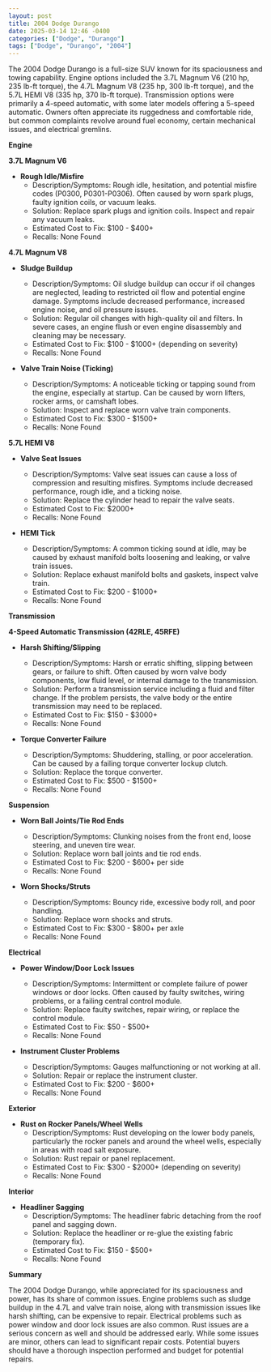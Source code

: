 ```yaml
---
layout: post
title: 2004 Dodge Durango
date: 2025-03-14 12:46 -0400
categories: ["Dodge", "Durango"]
tags: ["Dodge", "Durango", "2004"]
---
```

The 2004 Dodge Durango is a full-size SUV known for its spaciousness and towing capability. Engine options included the 3.7L Magnum V6 (210 hp, 235 lb-ft torque), the 4.7L Magnum V8 (235 hp, 300 lb-ft torque), and the 5.7L HEMI V8 (335 hp, 370 lb-ft torque). Transmission options were primarily a 4-speed automatic, with some later models offering a 5-speed automatic. Owners often appreciate its ruggedness and comfortable ride, but common complaints revolve around fuel economy, certain mechanical issues, and electrical gremlins.

**Engine**

**3.7L Magnum V6**

*   **Rough Idle/Misfire**
    *   Description/Symptoms: Rough idle, hesitation, and potential misfire codes (P0300, P0301-P0306). Often caused by worn spark plugs, faulty ignition coils, or vacuum leaks.
    *   Solution: Replace spark plugs and ignition coils. Inspect and repair any vacuum leaks.
    *   Estimated Cost to Fix: $100 - $400+
    *   Recalls: None Found

**4.7L Magnum V8**

*   **Sludge Buildup**
    *   Description/Symptoms: Oil sludge buildup can occur if oil changes are neglected, leading to restricted oil flow and potential engine damage. Symptoms include decreased performance, increased engine noise, and oil pressure issues.
    *   Solution: Regular oil changes with high-quality oil and filters. In severe cases, an engine flush or even engine disassembly and cleaning may be necessary.
    *   Estimated Cost to Fix: $100 - $1000+ (depending on severity)
    *   Recalls: None Found

*   **Valve Train Noise (Ticking)**
    *   Description/Symptoms: A noticeable ticking or tapping sound from the engine, especially at startup. Can be caused by worn lifters, rocker arms, or camshaft lobes.
    *   Solution: Inspect and replace worn valve train components.
    *   Estimated Cost to Fix: $300 - $1500+
    *   Recalls: None Found

**5.7L HEMI V8**

*   **Valve Seat Issues**
    * Description/Symptoms: Valve seat issues can cause a loss of compression and resulting misfires. Symptoms include decreased performance, rough idle, and a ticking noise.
    * Solution: Replace the cylinder head to repair the valve seats.
    * Estimated Cost to Fix: $2000+
    * Recalls: None Found

* **HEMI Tick**
    * Description/Symptoms: A common ticking sound at idle, may be caused by exhaust manifold bolts loosening and leaking, or valve train issues.
    * Solution: Replace exhaust manifold bolts and gaskets, inspect valve train.
    * Estimated Cost to Fix: $200 - $1000+
    * Recalls: None Found

**Transmission**

**4-Speed Automatic Transmission (42RLE, 45RFE)**

*   **Harsh Shifting/Slipping**
    *   Description/Symptoms: Harsh or erratic shifting, slipping between gears, or failure to shift. Often caused by worn valve body components, low fluid level, or internal damage to the transmission.
    *   Solution: Perform a transmission service including a fluid and filter change. If the problem persists, the valve body or the entire transmission may need to be replaced.
    *   Estimated Cost to Fix: $150 - $3000+
    *   Recalls: None Found

*   **Torque Converter Failure**
    *   Description/Symptoms: Shuddering, stalling, or poor acceleration. Can be caused by a failing torque converter lockup clutch.
    *   Solution: Replace the torque converter.
    *   Estimated Cost to Fix: $500 - $1500+
    *   Recalls: None Found

**Suspension**

*   **Worn Ball Joints/Tie Rod Ends**
    *   Description/Symptoms: Clunking noises from the front end, loose steering, and uneven tire wear.
    *   Solution: Replace worn ball joints and tie rod ends.
    *   Estimated Cost to Fix: $200 - $600+ per side
    *   Recalls: None Found

*   **Worn Shocks/Struts**
    *   Description/Symptoms: Bouncy ride, excessive body roll, and poor handling.
    *   Solution: Replace worn shocks and struts.
    *   Estimated Cost to Fix: $300 - $800+ per axle
    *   Recalls: None Found

**Electrical**

*   **Power Window/Door Lock Issues**
    *   Description/Symptoms: Intermittent or complete failure of power windows or door locks. Often caused by faulty switches, wiring problems, or a failing central control module.
    *   Solution: Replace faulty switches, repair wiring, or replace the control module.
    *   Estimated Cost to Fix: $50 - $500+
    *   Recalls: None Found

*   **Instrument Cluster Problems**
    *   Description/Symptoms: Gauges malfunctioning or not working at all.
    *   Solution: Repair or replace the instrument cluster.
    *   Estimated Cost to Fix: $200 - $600+
    *   Recalls: None Found

**Exterior**

*   **Rust on Rocker Panels/Wheel Wells**
    *   Description/Symptoms: Rust developing on the lower body panels, particularly the rocker panels and around the wheel wells, especially in areas with road salt exposure.
    *   Solution: Rust repair or panel replacement.
    *   Estimated Cost to Fix: $300 - $2000+ (depending on severity)
    *   Recalls: None Found

**Interior**

*   **Headliner Sagging**
    *   Description/Symptoms: The headliner fabric detaching from the roof panel and sagging down.
    *   Solution: Replace the headliner or re-glue the existing fabric (temporary fix).
    *   Estimated Cost to Fix: $150 - $500+
    *   Recalls: None Found

**Summary**

The 2004 Dodge Durango, while appreciated for its spaciousness and power, has its share of common issues. Engine problems such as sludge buildup in the 4.7L and valve train noise, along with transmission issues like harsh shifting, can be expensive to repair. Electrical problems such as power window and door lock issues are also common. Rust issues are a serious concern as well and should be addressed early. While some issues are minor, others can lead to significant repair costs. Potential buyers should have a thorough inspection performed and budget for potential repairs.

